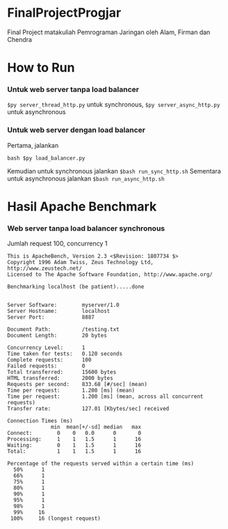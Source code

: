 # FinalProjectProgjar
Final Project matakuliah Pemrograman Jaringan oleh Alam, Firman dan Chendra

# How to Run #
### Untuk web server tanpa load balancer ###
``` $py server_thread_http.py ``` untuk synchronous,
``` $py server_async_http.py ``` untuk asynchronous

### Untuk web server dengan load balancer ###
Pertama, jalankan
```
bash $py load_balancer.py
```
Kemudian untuk synchronous jalankan ```$bash run_sync_http.sh```
Sementara untuk asynchronous jalankan ```$bash run_async_http.sh```

# Hasil Apache Benchmark #
### Web server tanpa load balancer synchronous ###
Jumlah request 100, concurrency 1
```
This is ApacheBench, Version 2.3 <$Revision: 1807734 $>
Copyright 1996 Adam Twiss, Zeus Technology Ltd, http://www.zeustech.net/
Licensed to The Apache Software Foundation, http://www.apache.org/

Benchmarking localhost (be patient).....done


Server Software:        myserver/1.0
Server Hostname:        localhost
Server Port:            8887

Document Path:          /testing.txt
Document Length:        20 bytes

Concurrency Level:      1
Time taken for tests:   0.120 seconds
Complete requests:      100
Failed requests:        0
Total transferred:      15600 bytes
HTML transferred:       2000 bytes
Requests per second:    833.68 [#/sec] (mean)
Time per request:       1.200 [ms] (mean)
Time per request:       1.200 [ms] (mean, across all concurrent requests)
Transfer rate:          127.01 [Kbytes/sec] received

Connection Times (ms)
              min  mean[+/-sd] median   max
Connect:        0    0   0.0      0       0
Processing:     1    1   1.5      1      16
Waiting:        0    1   1.5      1      16
Total:          1    1   1.5      1      16

Percentage of the requests served within a certain time (ms)
  50%      1
  66%      1
  75%      1
  80%      1
  90%      1
  95%      1
  98%      1
  99%     16
 100%     16 (longest request)

```

